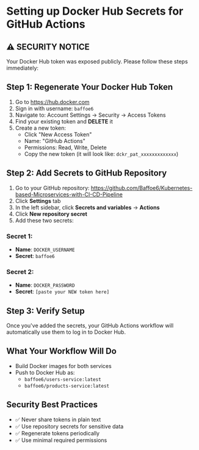 # Setting up Docker Hub Secrets for GitHub Actions

## ⚠️ SECURITY NOTICE
Your Docker Hub token was exposed publicly. Please follow these steps immediately:

## Step 1: Regenerate Your Docker Hub Token
1. Go to https://hub.docker.com
2. Sign in with username: `baffoe6`
3. Navigate to: Account Settings → Security → Access Tokens
4. Find your existing token and **DELETE** it
5. Create a new token:
   - Click "New Access Token"
   - Name: "GitHub Actions"
   - Permissions: Read, Write, Delete
   - Copy the new token (it will look like: `dckr_pat_xxxxxxxxxxxxx`)

## Step 2: Add Secrets to GitHub Repository
1. Go to your GitHub repository: https://github.com/Baffoe6/Kubernetes-based-Microservices-with-CI-CD-Pipeline
2. Click **Settings** tab
3. In the left sidebar, click **Secrets and variables** → **Actions**
4. Click **New repository secret**
5. Add these two secrets:

### Secret 1:
- **Name**: `DOCKER_USERNAME`
- **Secret**: `baffoe6`

### Secret 2:
- **Name**: `DOCKER_PASSWORD`
- **Secret**: `[paste your NEW token here]`

## Step 3: Verify Setup
Once you've added the secrets, your GitHub Actions workflow will automatically use them to log in to Docker Hub.

## What Your Workflow Will Do
- Build Docker images for both services
- Push to Docker Hub as:
  - `baffoe6/users-service:latest`
  - `baffoe6/products-service:latest`

## Security Best Practices
- ✅ Never share tokens in plain text
- ✅ Use repository secrets for sensitive data
- ✅ Regenerate tokens periodically
- ✅ Use minimal required permissions
